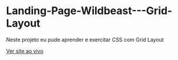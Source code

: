 # Landing-Page-Wildbeast---Grid-Layout
 Neste projeto eu pude aprender e exercitar CSS com Grid Layout

<a href="https://igorserafim15.github.io/Landing-Page-Wildbeast---Grid-Layout/">Ver site ao vivo<a>
